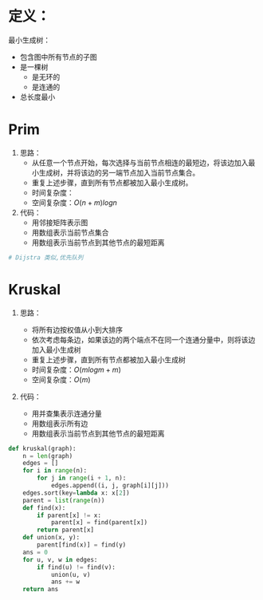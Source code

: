 # 定义：
最小生成树：
- 包含图中所有节点的子图
- 是一棵树
  - 是无环的
  - 是连通的
- 总长度最小

# Prim
1. 思路：
    - 从任意一个节点开始，每次选择与当前节点相连的最短边，将该边加入最小生成树，并将该边的另一端节点加入当前节点集合。
    - 重复上述步骤，直到所有节点都被加入最小生成树。
    - 时间复杂度：
    - 空间复杂度：$O(n+m)logn$
2. 代码：
    - 用邻接矩阵表示图
    - 用数组表示当前节点集合
    - 用数组表示当前节点到其他节点的最短距离
~~~py
# Dijstra 类似,优先队列


~~~
# Kruskal
1. 思路：
    - 将所有边按权值从小到大排序
    - 依次考虑每条边，如果该边的两个端点不在同一个连通分量中，则将该边加入最小生成树
    - 重复上述步骤，直到所有节点都被加入最小生成树
    - 时间复杂度：$O(mlogm+m)$
    - 空间复杂度：$O(m)$
  
2. 代码：
    - 用并查集表示连通分量
    - 用数组表示所有边
    - 用数组表示当前节点到其他节点的最短距离
~~~py
def kruskal(graph):
    n = len(graph)
    edges = []
    for i in range(n):
        for j in range(i + 1, n):
            edges.append((i, j, graph[i][j]))
    edges.sort(key=lambda x: x[2])
    parent = list(range(n))
    def find(x):
        if parent[x] != x:
            parent[x] = find(parent[x])
        return parent[x]
    def union(x, y):
        parent[find(x)] = find(y)
    ans = 0
    for u, v, w in edges:
        if find(u) != find(v):
            union(u, v)
            ans += w
    return ans
~~~